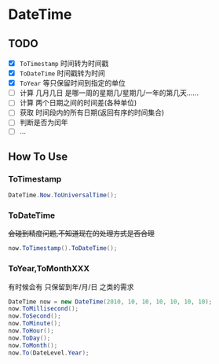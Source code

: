 # DateTime

## TODO

- [x] `ToTimestamp` 时间转为时间戳
- [x] `ToDateTime` 时间戳转为时间
- [x] `ToYear` 等只保留时间到指定的单位
- [ ] 计算 几月几日 是哪一周的星期几/星期几/一年的第几天......
- [ ] 计算 两个日期之间的时间差(各种单位)
- [ ] 获取 时间段内的所有日期(返回有序的时间集合)
- [ ] 判断是否为闰年
- [ ] ...

## How To Use

### ToTimestamp

```csharp
DateTime.Now.ToUniversalTime();
```

### ToDateTime

~~会碰到精度问题,不知道现在的处理方式是否合理~~

```csharp
now.ToTimestamp().ToDateTime();
```

### ToYear,ToMonthXXX

有时候会有 只保留到年/月/日 之类的需求

```csharp
DateTime now = new DateTime(2010, 10, 10, 10, 10, 10, 10);
now.ToMillisecond();
now.ToSecond();
now.ToMinute();
now.ToHour();
now.ToDay();
now.ToMonth();
now.To(DateLevel.Year);
```


